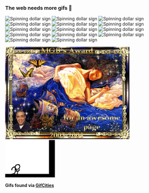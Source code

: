 ### The web needs more gifs 👋

![Spinning dollar sign](https://web.archive.org/web/20090804113154/http://geocities.com/SunsetStrip/Lounge/7650/dollarspindownd.gif)
![Spinning dollar sign](https://web.archive.org/web/20090804113154/http://geocities.com/SunsetStrip/Lounge/7650/dollarspindownd.gif)
![Spinning dollar sign](https://web.archive.org/web/20090804113154/http://geocities.com/SunsetStrip/Lounge/7650/dollarspindownd.gif)
![Spinning dollar sign](https://web.archive.org/web/20090804113154/http://geocities.com/SunsetStrip/Lounge/7650/dollarspindownd.gif)
![Spinning dollar sign](https://web.archive.org/web/20090804113154/http://geocities.com/SunsetStrip/Lounge/7650/dollarspindownd.gif)
![Spinning dollar sign](https://web.archive.org/web/20090804113154/http://geocities.com/SunsetStrip/Lounge/7650/dollarspindownd.gif)
![Spinning dollar sign](https://web.archive.org/web/20090804113154/http://geocities.com/SunsetStrip/Lounge/7650/dollarspindownd.gif)
![Spinning dollar sign](https://web.archive.org/web/20090804113154/http://geocities.com/SunsetStrip/Lounge/7650/dollarspindownd.gif)
![Spinning dollar sign](https://web.archive.org/web/20090804113154/http://geocities.com/SunsetStrip/Lounge/7650/dollarspindownd.gif)
![Spinning dollar sign](https://web.archive.org/web/20090804113154/http://geocities.com/SunsetStrip/Lounge/7650/dollarspindownd.gif)
![Spinning dollar sign](https://web.archive.org/web/20090804113154/http://geocities.com/SunsetStrip/Lounge/7650/dollarspindownd.gif)
![Spinning dollar sign](https://web.archive.org/web/20090804113154/http://geocities.com/SunsetStrip/Lounge/7650/dollarspindownd.gif)
![Spinning dollar sign](https://web.archive.org/web/20090804113154/http://geocities.com/SunsetStrip/Lounge/7650/dollarspindownd.gif)
![Spinning dollar sign](https://web.archive.org/web/20090804113154/http://geocities.com/SunsetStrip/Lounge/7650/dollarspindownd.gif)

![Best site award](./MGBs-Awesome-AwardE2.gif)
![Stickman fighting a wall](./awesome.gif)

__Gifs found via [GifCities](https://gifcities.org/?q=awesome)__

<!--
**tskarhed/tskarhed** is a ✨ _special_ ✨ repository because its `README.md` (this file) appears on your GitHub profile.

Here are some ideas to get you started:

- 🔭 I’m currently working on ...
- 🌱 I’m currently learning ...
- 👯 I’m looking to collaborate on ...
- 🤔 I’m looking for help with ...
- 💬 Ask me about ...
- 📫 How to reach me: ...
- 😄 Pronouns: ...
- ⚡ Fun fact: ...
-->
